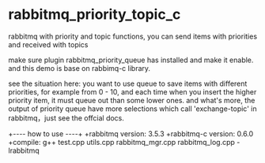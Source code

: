 # rabbitmq_priority_topic_c
rabbitmq with priority and topic functions, you can send items with priorities and received with topics

make sure plugin rabbitmq_priority_queue has installed and make it enable.
and this demo is base on rabbimq-c library.

see the situation here: 
you want to use queue to save items with different priorities, for example from 0 - 10, and each time when you insert the higher priority item, it must queue out than some lower ones.
and what's more, the output of priority queue have more selections which call 'exchange-topic' in rabbitmq，just see the offcial docs. 

+---- how to use ----+
+rabbitmq version: 3.5.3
+rabbitmq-c version: 0.6.0 
+compile:
g++ test.cpp utils.cpp rabbitmq_mgr.cpp rabbitmq_log.cpp -lrabbitmq

